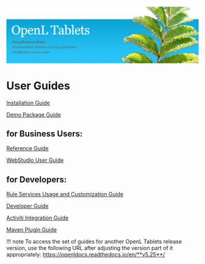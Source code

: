 ![](img/OpenLHome.png)

# User Guides


[Installation Guide](documentation/guides/installation_guide.md)

[Demo Package Guide](documentation/guides/demo_package_guide.md)

## for Business Users:

[Reference Guide](documentation/guides/reference_guide.md)

[WebStudio User Guide](documentation/guides/webstudio_user_guide.md)

## for Developers:

[Rule Services Usage and Customization Guide](documentation/guides/rule_services_usage_and_customization_guide.md)

[Developer Guide](documentation/guides/developer_guide.md)

[Activiti Integration Guide](ddocumentation/guides/activiti_integration_guide.md)

[Maven Plugin Guide](documentation/guides/maven_plugin_guide.md)

!!! note
	To access the set of guides for another OpenL Tablets release version, 
	use the following URL after adjusting the version part of it appropriately:
	https://openldocs.readthedocs.io/en/**v5.25**/

